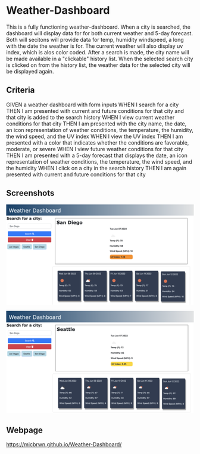 # Weather-Dashboard

This is a fully functioning weather-dashboard. When a city is searched, the dashboard will display data for for both current weather and 5-day forecast. Both will secitons will provide data for temp, humidity windspeed, a long with the date the weather is for. The current weather will also display uv index, which is alos color coded. 
After a search is made, the city name will be made available in a "clickable" history list. When the selected search city is clicked on from the history list, the weather data for the selected city will be displayed again.


## Criteria


GIVEN a weather dashboard with form inputs
WHEN I search for a city
THEN I am presented with current and future conditions for that city and that city is added to the search history
WHEN I view current weather conditions for that city
THEN I am presented with the city name, the date, an icon representation of weather conditions, the temperature, the humidity, the wind speed, and the UV index
WHEN I view the UV index
THEN I am presented with a color that indicates whether the conditions are favorable, moderate, or severe
WHEN I view future weather conditions for that city
THEN I am presented with a 5-day forecast that displays the date, an icon representation of weather conditions, the temperature, the wind speed, and the humidity
WHEN I click on a city in the search history
THEN I am again presented with current and future conditions for that city


## Screenshots


![WeatherDash](./assets/Images/Screen%20Shot%202022-06-07%20at%205.33.48%20PM.png)

![WeatherDash](./assets/Images/Screen%20Shot%202022-06-07%20at%205.34.06%20PM.png)


## Webpage

https://micbrwn.github.io/Weather-Dashboard/